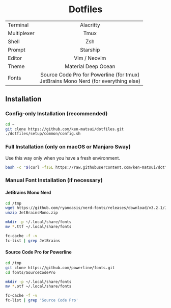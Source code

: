 <div align="center">

# Dotfiles

|             |                                                                                       |
| ----------- | :-----------------------------------------------------------------------------------: |
| Terminal    | Alacritty                                                                             |
| Multiplexer | Tmux                                                                                  |
| Shell       | Zsh                                                                                   |
| Prompt      | Starship                                                                              |
| Editor      | Vim / Neovim                                                                          |
| Theme       | Material Deep Ocean                                                                   |
| Fonts       | Source Code Pro for Powerline (for tmux)<br>JetBrains Mono Nerd (for everything else) |

</div>

## Installation

### Config-only Installation (recommended)

```sh
cd ~
git clone https://github.com/ken-matsui/dotfiles.git
./dotfiles/setup/common/config.sh
```

### Full Installation (only on macOS or Manjaro Sway)

Use this way only when you have a fresh environment.

```sh
bash -c "$(curl -fsSL https://raw.githubusercontent.com/ken-matsui/dotfiles/main/install.sh)"
```

### Manual Font Installation (if necessary)

#### JetBrains Mono Nerd

```sh
cd /tmp
wget https://github.com/ryanoasis/nerd-fonts/releases/download/v3.2.1/JetBrainsMono.zip
unzip JetBrainsMono.zip

mkdir -p ~/.local/share/fonts
mv *.ttf ~/.local/share/fonts

fc-cache -f -v
fc-list | grep JetBrains
```

#### Source Code Pro for Powerline

```sh
cd /tmp
git clone https://github.com/powerline/fonts.git
cd fonts/SourceCodePro

mkdir -p ~/.local/share/fonts
mv *.otf ~/.local/share/fonts

fc-cache -f -v
fc-list | grep 'Source Code Pro'
```
